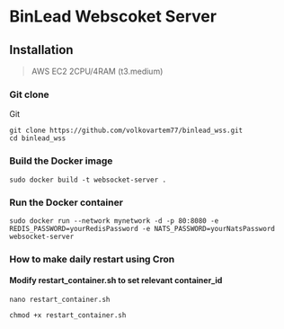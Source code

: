 # BinLead Webscoket Server
## Installation

> AWS EC2 2CPU/4RAM (t3.medium)

### Git clone
Git
```
git clone https://github.com/volkovartem77/binlead_wss.git
cd binlead_wss
```

### Build the Docker image
```
sudo docker build -t websocket-server .
```

### Run the Docker container
```
sudo docker run --network mynetwork -d -p 80:8080 -e REDIS_PASSWORD=yourRedisPassword -e NATS_PASSWORD=yourNatsPassword websocket-server
```

### How to make daily restart using Cron

#### Modify **restart_container.sh** to set relevant container_id

```
nano restart_container.sh
```

```
chmod +x restart_container.sh
```